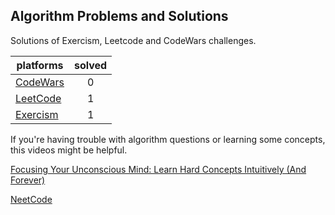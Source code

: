 ## Algorithm Problems and Solutions

Solutions of Exercism, Leetcode and CodeWars challenges.

| platforms                             | solved |
| ------------------------------------- | :----: |
| [CodeWars](https://www.codewars.com/) |   0    |
| [LeetCode](https://leetcode.com/)     |   1    |
| [Exercism](https://exercism.org/)     |   1    |

If you're having trouble with algorithm questions or learning some concepts, this videos might be helpful.

[Focusing Your Unconscious Mind: Learn Hard Concepts Intuitively (And Forever)](https://www.youtube.com/watch?v=Dm68uFy6gus)

[NeetCode](https://www.youtube.com/@NeetCode)
